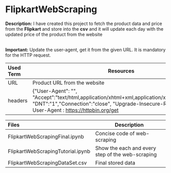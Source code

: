 # FlipkartWebScraping
**Description:** I have created this project to fetch the product data and price from the **Flipkart** and store into the **csv** and it will update each day with the updated price of the product from the website<br><br>

**Important:** Update the user-agent, get it from the given URL. It is mandatory for the HTTP request.

| Used Term | Resources |
| :--- | --- |
| URL | Product URL from the website  | 
| headers | {"User-Agent": "", "Accept":"text/html,application/xhtml+xml,application/xml;q=0.9,*/*;q=0.8", "DNT":"1","Connection":"close", "Upgrade-Insecure-Requests":"1"}  <br> User-Agent : https://httpbin.org/get |<br><br>

| Files | Description |
| :--- | --- |
| FlipkartWebScrapingFinal.ipynb | Concise code of web-scraping |
| FlipkartWebScrapingTutorial.ipynb | Show the each and every step of the web-scraping |
|  FlipkartWebScrapingDataSet.csv | Final stored data |

